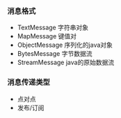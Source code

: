 ### 消息格式

+ TextMessage 字符串对象
+ MapMessage 键值对
+ ObjectMessage 序列化的java对象
+ BytesMessage 字节数据流
+ StreamMessage java的原始数据流

### 消息传递类型

+ 点对点
+ 发布/订阅